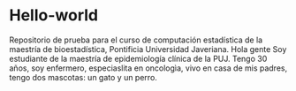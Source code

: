 # Hello-world
Repositorio de prueba para el curso de computación estadística de la maestría de bioestadística, Pontificia Universidad Javeriana.
Hola gente
Soy estudiante de la maestría de epidemiología clínica de la PUJ. Tengo 30 años, soy enfermero, especiaslita en oncologìa, vivo en casa de mis padres, tengo dos mascotas: un gato y un perro. 
